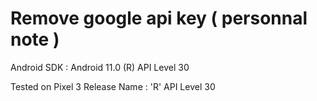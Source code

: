 # Remove google api key ( personnal note )

Android SDK : Android 11.0 (R) API Level 30

Tested on Pixel 3 Release Name : 'R' API Level 30

